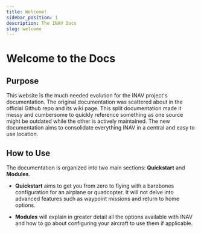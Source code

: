 ```yaml
---
title: Welcome!
sidebar_position: 1
description: The INAV Docs
slug: welcome
---
```


# Welcome to the Docs

## Purpose

This website is the much needed evolution for the INAV project's documentation. 
The original documentation was scattered about in the official Github repo and its wiki page. 
This split documentation made it messy and cumbersome to quickly reference something as one source might be outdated while the other is actively maintained. 
The new documentation aims to consolidate everything INAV in a central and easy to use location.

## How to Use

The documentation is organized into two main sections: **Quickstart** and **Modules**. 

- **Quickstart** aims to get you from zero to flying with a barebones configuration for an airplane or quadcopter. 
It will not delve into advanced features such as waypoint missions and return to home options. 

- **Modules** will explain in greater detail all the options available with INAV and how to go about configuring your aircraft to use them if applicable. 